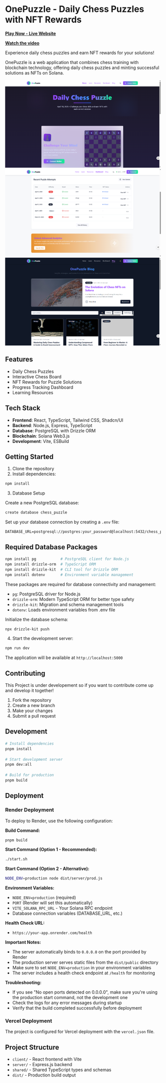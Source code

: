 # OnePuzzle - Daily Chess Puzzles with NFT Rewards
**[Play Now - Live Website](https://onepuzzle-kiif.onrender.com/)**

**[Watch the video](https://drive.google.com/file/d/1iXyJIbPlptCCbPQef2j8xn07sIWp0QL9/view?usp=sharing)**

Experience daily chess puzzles and earn NFT rewards for your solutions!

OnePuzzle is a web application that combines chess training with blockchain technology, offering daily chess puzzles and minting successful solutions as NFTs on Solana.

![Home Page](https://github.com/aniketsahu115/OnePuzzle/blob/main/attached_assets/home%20page.png)
![Dashboard](https://github.com/aniketsahu115/OnePuzzle/blob/main/attached_assets/OnePuzzle%20Dashboard.png)
![Blog Section](https://github.com/aniketsahu115/OnePuzzle/blob/main/attached_assets/OnePuzzle%20Blog.png)



## Features

- Daily Chess Puzzles
- Interactive Chess Board
- NFT Rewards for Puzzle Solutions
- Progress Tracking Dashboard
- Learning Resources

## Tech Stack

- **Frontend**: React, TypeScript, Tailwind CSS, Shadcn/UI
- **Backend**: Node.js, Express, TypeScript
- **Database**: PostgreSQL with Drizzle ORM
- **Blockchain**: Solana Web3.js
- **Development**: Vite, ESBuild

## Getting Started

1. Clone the repository
2. Install dependencies:
```bash
npm install
```

3. Database Setup

Create a new PostgreSQL database:
```bash
create database chess_puzzle
```
Set up your database connection by creating a `.env` file:
```
DATABASE_URL=postgresql://postgres:your_password@localhost:5432/chess_puzzle
```
## Required Database Packages

```bash
npm install pg           # PostgreSQL client for Node.js
npm install drizzle-orm  # TypeScript ORM
npm install drizzle-kit  # CLI tool for Drizzle ORM
npm install dotenv       # Environment variable management
```

These packages are required for database connectivity and management:
- `pg`: PostgreSQL driver for Node.js
- `drizzle-orm`: Modern TypeScript ORM for better type safety
- `drizzle-kit`: Migration and schema management tools
- `dotenv`: Loads environment variables from .env file

Initialize the database schema:
```bash
npx drizzle-kit push
```

4. Start the development server:
```bash
npm run dev
```

The application will be available at `http://localhost:5000`


## Contributing
This Project is under developement so if you want to contribute come up and develop it together!
1. Fork the repository
2. Create a new branch
3. Make your changes
4. Submit a pull request

## Development

```bash
# Install dependencies
pnpm install

# Start development server
pnpm dev:all

# Build for production
pnpm build
```

## Deployment

### Render Deployment

To deploy to Render, use the following configuration:

**Build Command:**
```bash
pnpm build
```

**Start Command (Option 1 - Recommended):**
```bash
./start.sh
```

**Start Command (Option 2 - Alternative):**
```bash
NODE_ENV=production node dist/server/prod.js
```

**Environment Variables:**
- `NODE_ENV=production` (required)
- `PORT` (Render will set this automatically)
- `VITE_SOLANA_RPC_URL` - Your Solana RPC endpoint
- Database connection variables (DATABASE_URL, etc.)

**Health Check URL:**
- `https://your-app.onrender.com/health`

**Important Notes:**
- The server automatically binds to `0.0.0.0` on the port provided by Render
- The production server serves static files from the `dist/public` directory
- Make sure to set `NODE_ENV=production` in your environment variables
- The server includes a health check endpoint at `/health` for monitoring

**Troubleshooting:**
- If you see "No open ports detected on 0.0.0.0", make sure you're using the production start command, not the development one
- Check the logs for any error messages during startup
- Verify that the build completed successfully before deployment

### Vercel Deployment

The project is configured for Vercel deployment with the `vercel.json` file.

## Project Structure

- `client/` - React frontend with Vite
- `server/` - Express.js backend
- `shared/` - Shared TypeScript types and schemas
- `dist/` - Production build output
